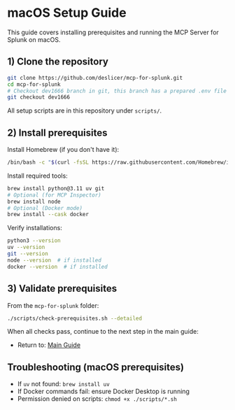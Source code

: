 # macOS Setup Guide

This guide covers installing prerequisites and running the MCP Server for Splunk on macOS.

## 1) Clone the repository

```bash
git clone https://github.com/deslicer/mcp-for-splunk.git
cd mcp-for-splunk
# Checkout dev1666 branch in git, this branch has a prepared .env file for you.
git checkout dev1666
```

All setup scripts are in this repository under `scripts/`.

## 2) Install prerequisites

Install Homebrew (if you don't have it):

```bash
/bin/bash -c "$(curl -fsSL https://raw.githubusercontent.com/Homebrew/install/HEAD/install.sh)"
```

Install required tools:

```bash
brew install python@3.11 uv git
# Optional (for MCP Inspector)
brew install node
# Optional (Docker mode)
brew install --cask docker
```

Verify installations:

```bash
python3 --version
uv --version
git --version
node --version  # if installed
docker --version  # if installed
```

## 3) Validate prerequisites

From the `mcp-for-splunk` folder:

```bash
./scripts/check-prerequisites.sh --detailed
```

When all checks pass, continue to the next step in the main guide:

- Return to: [Main Guide](../../set-up-your-mcp-server-for-splunk.md#2-prepare-your-environment)

## Troubleshooting (macOS prerequisites)

- If `uv` not found: `brew install uv`
- If Docker commands fail: ensure Docker Desktop is running
- Permission denied on scripts: `chmod +x ./scripts/*.sh`
